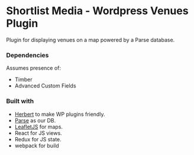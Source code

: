 # Shortlist Media - Wordpress Venues Plugin

Plugin for displaying venues on a map powered by a Parse database.

### Dependencies

Assumes presence of:

* Timber
* Advanced Custom Fields

### Built with

* [Herbert](http://getherbert.com/) to make WP plugins friendly.
* [Parse](http://parse.com) as our DB. 
* [LeafletJS](http://leafletjs.com) for maps.
* React for JS views.
* Redux for JS state.
* webpack for build


